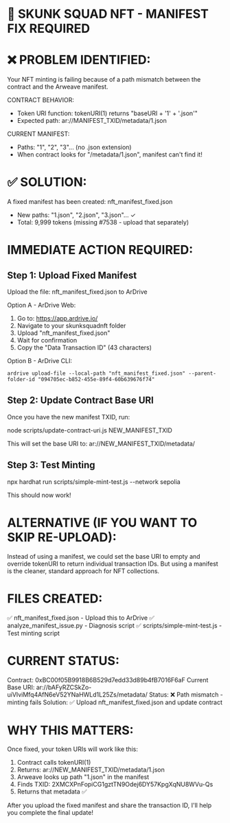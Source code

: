 🦨 SKUNK SQUAD NFT - MANIFEST FIX REQUIRED
================================================================

❌ PROBLEM IDENTIFIED:
======================
Your NFT minting is failing because of a path mismatch between the 
contract and the Arweave manifest.

CONTRACT BEHAVIOR:
- Token URI function: tokenURI(1) returns "baseURI + '1' + '.json'"
- Expected path: ar://MANIFEST_TXID/metadata/1.json

CURRENT MANIFEST:
- Paths: "1", "2", "3"... (no .json extension)
- When contract looks for "/metadata/1.json", manifest can't find it!

✅ SOLUTION:
============
A fixed manifest has been created: nft_manifest_fixed.json
- New paths: "1.json", "2.json", "3.json"... ✓
- Total: 9,999 tokens (missing #7538 - upload that separately)

IMMEDIATE ACTION REQUIRED:
==========================

Step 1: Upload Fixed Manifest
------------------------------
Upload the file: nft_manifest_fixed.json to ArDrive

Option A - ArDrive Web:
1. Go to: https://app.ardrive.io/
2. Navigate to your skunksquadnft folder
3. Upload "nft_manifest_fixed.json"
4. Wait for confirmation
5. Copy the "Data Transaction ID" (43 characters)

Option B - ArDrive CLI:
```
ardrive upload-file --local-path "nft_manifest_fixed.json" --parent-folder-id "094705ec-b852-455e-89f4-60b639676f74"
```

Step 2: Update Contract Base URI
---------------------------------
Once you have the new manifest TXID, run:

node scripts/update-contract-uri.js NEW_MANIFEST_TXID

This will set the base URI to:
ar://NEW_MANIFEST_TXID/metadata/

Step 3: Test Minting
---------------------
npx hardhat run scripts/simple-mint-test.js --network sepolia

This should now work!

ALTERNATIVE (IF YOU WANT TO SKIP RE-UPLOAD):
=============================================
Instead of using a manifest, we could set the base URI to empty and 
override tokenURI to return individual transaction IDs. But using a 
manifest is the cleaner, standard approach for NFT collections.

FILES CREATED:
==============
✅ nft_manifest_fixed.json - Upload this to ArDrive
✅ analyze_manifest_issue.py - Diagnosis script
✅ scripts/simple-mint-test.js - Test minting script

CURRENT STATUS:
===============
Contract: 0xBC00f05B9918B6B529d7edd33d89b4fB7016F6aF
Current Base URI: ar://bAFyRZCSkZo-uiVIviMfq4AfN6eV52YNaHWLd1L25Zs/metadata/
Status: ❌ Path mismatch - minting fails
Solution: ✅ Upload nft_manifest_fixed.json and update contract

WHY THIS MATTERS:
=================
Once fixed, your token URIs will work like this:
1. Contract calls tokenURI(1)
2. Returns: ar://NEW_MANIFEST_TXID/metadata/1.json
3. Arweave looks up path "1.json" in the manifest
4. Finds TXID: 2XMCXPnFopiCG1gztTN9Odej6DY57KpgXqNU8WVu-Qs
5. Returns that metadata ✅

After you upload the fixed manifest and share the transaction ID,
I'll help you complete the final update!
